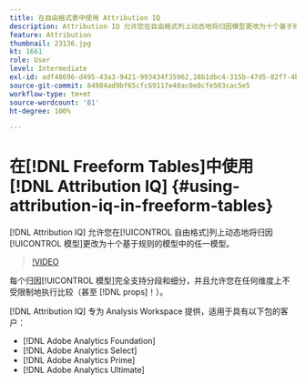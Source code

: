 ```yaml
---
title: 在自由格式表中使用 Attribution IQ
description: Attribution IQ 允许您在自由格式列上动态地将归因模型更改为十个基于规则的模型中的任一模型。
feature: Attribution
thumbnail: 23136.jpg
kt: 1661
role: User
level: Intermediate
exl-id: adf48696-d495-43a3-9421-993434f35962,28b1dbc4-315b-47d5-82f7-4b394ed31ad8
source-git-commit: 84984ad9bf65cfc69117e40ac0e0cfe503cac5e5
workflow-type: tm+mt
source-wordcount: '81'
ht-degree: 100%

---
```


# 在[!DNL Freeform Tables]中使用 [!DNL Attribution IQ] {#using-attribution-iq-in-freeform-tables}

[!DNL Attribution IQ] 允许您在[!UICONTROL 自由格式]列上动态地将归因[!UICONTROL 模型]更改为十个基于规则的模型中的任一模型。

>[!VIDEO](https://video.tv.adobe.com/v/37441/?quality=12&learn=on&captions=chi_hans)

每个归因[!UICONTROL 模型]完全支持分段和细分，并且允许您在任何维度上不受限制地执行比较（甚至 [!DNL props]！）。

[!DNL Attribution IQ] 专为 Analysis Workspace 提供，适用于具有以下包的客户：

* [!DNL Adobe Analytics Foundation]
* [!DNL Adobe Analytics Select]
* [!DNL Adobe Analytics Prime]
* [!DNL Adobe Analytics Ultimate]

